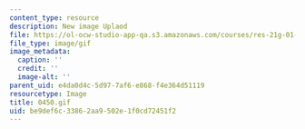 ```yaml
---
content_type: resource
description: New image Uplaod
file: https://ol-ocw-studio-app-qa.s3.amazonaws.com/courses/res-21g-01-kana-spring-2010/be9def6c33862aa9502e1f0cd72451f2_0450.gif
file_type: image/gif
image_metadata:
  caption: ''
  credit: ''
  image-alt: ''
parent_uid: e4da0d4c-5d97-7af6-e868-f4e364d51119
resourcetype: Image
title: 0450.gif
uid: be9def6c-3386-2aa9-502e-1f0cd72451f2
---
```


